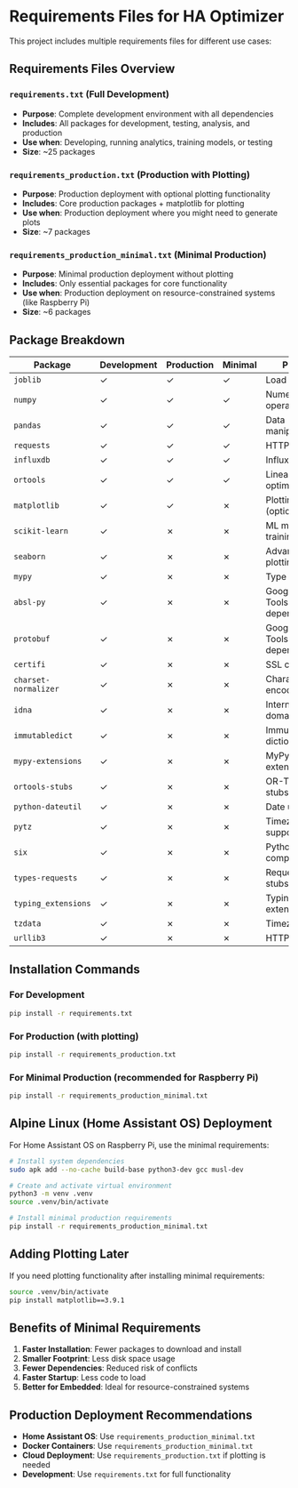 # Requirements Files for HA Optimizer

This project includes multiple requirements files for different use cases:

## Requirements Files Overview

### `requirements.txt` (Full Development)
- **Purpose**: Complete development environment with all dependencies
- **Includes**: All packages for development, testing, analysis, and production
- **Use when**: Developing, running analytics, training models, or testing
- **Size**: ~25 packages

### `requirements_production.txt` (Production with Plotting)
- **Purpose**: Production deployment with optional plotting functionality
- **Includes**: Core production packages + matplotlib for plotting
- **Use when**: Production deployment where you might need to generate plots
- **Size**: ~7 packages

### `requirements_production_minimal.txt` (Minimal Production)
- **Purpose**: Minimal production deployment without plotting
- **Includes**: Only essential packages for core functionality
- **Use when**: Production deployment on resource-constrained systems (like Raspberry Pi)
- **Size**: ~6 packages

## Package Breakdown

| Package | Development | Production | Minimal | Purpose |
|---------|-------------|------------|---------|---------|
| `joblib` | ✓ | ✓ | ✓ | Load ML models |
| `numpy` | ✓ | ✓ | ✓ | Numerical operations |
| `pandas` | ✓ | ✓ | ✓ | Data manipulation |
| `requests` | ✓ | ✓ | ✓ | HTTP API calls |
| `influxdb` | ✓ | ✓ | ✓ | InfluxDB client |
| `ortools` | ✓ | ✓ | ✓ | Linear optimization |
| `matplotlib` | ✓ | ✓ | ✗ | Plotting (optional) |
| `scikit-learn` | ✓ | ✗ | ✗ | ML model training |
| `seaborn` | ✓ | ✗ | ✗ | Advanced plotting |
| `mypy` | ✓ | ✗ | ✗ | Type checking |
| `absl-py` | ✓ | ✗ | ✗ | Google OR-Tools dependency |
| `protobuf` | ✓ | ✗ | ✗ | Google OR-Tools dependency |
| `certifi` | ✓ | ✗ | ✗ | SSL certificates |
| `charset-normalizer` | ✓ | ✗ | ✗ | Character encoding |
| `idna` | ✓ | ✗ | ✗ | Internationalized domain names |
| `immutabledict` | ✓ | ✗ | ✗ | Immutable dictionaries |
| `mypy-extensions` | ✓ | ✗ | ✗ | MyPy extensions |
| `ortools-stubs` | ✓ | ✗ | ✗ | OR-Tools type stubs |
| `python-dateutil` | ✓ | ✗ | ✗ | Date utilities |
| `pytz` | ✓ | ✗ | ✗ | Timezone support |
| `six` | ✓ | ✗ | ✗ | Python 2/3 compatibility |
| `types-requests` | ✓ | ✗ | ✗ | Requests type stubs |
| `typing_extensions` | ✓ | ✗ | ✗ | Typing extensions |
| `tzdata` | ✓ | ✗ | ✗ | Timezone data |
| `urllib3` | ✓ | ✗ | ✗ | HTTP library |

## Installation Commands

### For Development
```bash
pip install -r requirements.txt
```

### For Production (with plotting)
```bash
pip install -r requirements_production.txt
```

### For Minimal Production (recommended for Raspberry Pi)
```bash
pip install -r requirements_production_minimal.txt
```

## Alpine Linux (Home Assistant OS) Deployment

For Home Assistant OS on Raspberry Pi, use the minimal requirements:

```bash
# Install system dependencies
sudo apk add --no-cache build-base python3-dev gcc musl-dev

# Create and activate virtual environment
python3 -m venv .venv
source .venv/bin/activate

# Install minimal production requirements
pip install -r requirements_production_minimal.txt
```

## Adding Plotting Later

If you need plotting functionality after installing minimal requirements:

```bash
source .venv/bin/activate
pip install matplotlib==3.9.1
```

## Benefits of Minimal Requirements

1. **Faster Installation**: Fewer packages to download and install
2. **Smaller Footprint**: Less disk space usage
3. **Fewer Dependencies**: Reduced risk of conflicts
4. **Faster Startup**: Less code to load
5. **Better for Embedded**: Ideal for resource-constrained systems

## Production Deployment Recommendations

- **Home Assistant OS**: Use `requirements_production_minimal.txt`
- **Docker Containers**: Use `requirements_production_minimal.txt`
- **Cloud Deployment**: Use `requirements_production.txt` if plotting is needed
- **Development**: Use `requirements.txt` for full functionality
